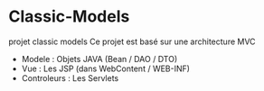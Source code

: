 # Classic-Models
projet classic models
Ce projet est basé sur une architecture MVC 
  - Modele       : Objets JAVA (Bean / DAO / DTO)
  - Vue          : Les JSP (dans WebContent / WEB-INF)
  - Controleurs  : Les Servlets

